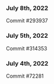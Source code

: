 ### July 8th, 2022

Commit #293937

### July 5th, 2022

Commit #314353


### July 4th, 2022

Commit #72281
